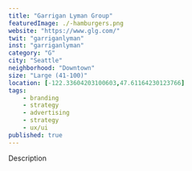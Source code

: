 ```yaml
---
title: "Garrigan Lyman Group"
featuredImage: ./-hamburgers.png
website: "https://www.glg.com/"
twit: "garriganlyman"
inst: "garriganlyman"
category: "G"
city: "Seattle"
neighborhood: "Downtown"
size: "Large (41-100)"
location: [-122.33604203100603,47.61164230123766]
tags:
    - branding
    - strategy
    - advertising
    - strategy
    - ux/ui
published: true
---
```


Description
